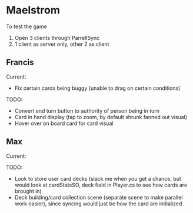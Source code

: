 
# Maelstrom
To test the game
1. Open 3 clients through ParrellSync 
2. 1 client as server only, other 2 as client

## Francis
Current:
- Fix certain cards being buggy (unable to drag on certain conditions)

TODO:
- Convert end turn button to authority of person being in turn
- Card in hand display (tap to zoom, by default shrunk fanned out visual)
- Hover over on board card for card visual


## Max
Current:

TODO:
- Look to store user card decks (slack me when you get a chance, but would look at cardStatsSO, deck field in Player.cs to see how cards are brought in)
- Deck building/card collection scene (separate scene to make parallel work easier), since syncing would just be how the card are initialized